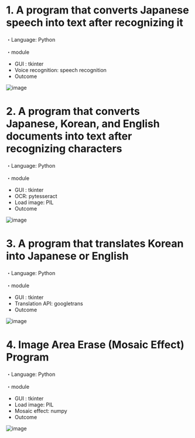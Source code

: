 # 1. A program that converts Japanese speech into text after recognizing it
・Language: Python

・module
- GUI : tkinter
- Voice recognition: speech recognition
- Outcome

![image](https://github.com/jiyeol85/python/assets/138488644/d7f6ade2-d073-4d0c-8809-0e348ec1730a)


# 2. A program that converts Japanese, Korean, and English documents into text after recognizing characters
・Language: Python

・module
- GUI : tkinter
- OCR: pytesseract
- Load image: PIL
- Outcome

![image](https://github.com/jiyeol85/python/assets/138488644/76a13b03-2047-42c7-a0c4-3327c6a54747)


# 3. A program that translates Korean into Japanese or English
・Language: Python

・module
- GUI : tkinter
- Translation API: googletrans
- Outcome

![image](https://github.com/jiyeol85/python/assets/138488644/0454e07e-846e-49e4-ae78-d1c939f99a99)


# 4. Image Area Erase (Mosaic Effect) Program
・Language: Python

・module
- GUI : tkinter
- Load image: PIL
- Mosaic effect: numpy
- Outcome

![image](https://github.com/jiyeol85/python/assets/138488644/7d9002dc-1eda-485f-82ee-495baf712571)
